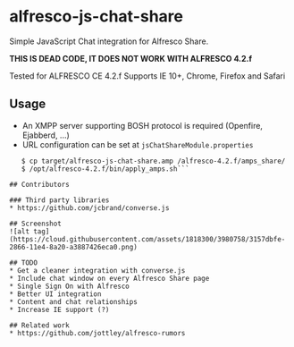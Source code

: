 alfresco-js-chat-share
======================

Simple JavaScript Chat integration for Alfresco Share.

**THIS IS DEAD CODE, IT DOES NOT WORK WITH ALFRESCO 4.2.f**

Tested for ALFRESCO CE 4.2.f
Supports IE 10+, Chrome, Firefox and Safari

## Usage
* An XMPP server supporting BOSH protocol is required (Openfire, Ejabberd, ...)
* URL configuration can be set at ```jsChatShareModule.properties```

```$ mvn clean package
   $ cp target/alfresco-js-chat-share.amp /alfresco-4.2.f/amps_share/
   $ /opt/alfresco-4.2.f/bin/apply_amps.sh```

## Contributors

### Third party libraries
* https://github.com/jcbrand/converse.js

## Screenshot
![alt tag](https://cloud.githubusercontent.com/assets/1818300/3980758/3157dbfe-2866-11e4-8a20-a3887426eca0.png)

## TODO
* Get a cleaner integration with converse.js
* Include chat window on every Alfresco Share page
* Single Sign On with Alfresco
* Better UI integration
* Content and chat relationships
* Increase IE support (?)

## Related work
* https://github.com/jottley/alfresco-rumors
